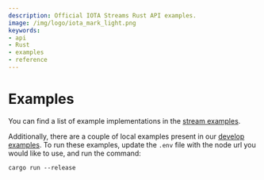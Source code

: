 ```yaml
---
description: Official IOTA Streams Rust API examples.
image: /img/logo/iota_mark_light.png
keywords:
- api
- Rust
- examples
- reference
---
```

# Examples

You can find a list of example implementations in the [stream examples](https://github.com/iotaledger/streams-examples).

Additionally, there are a couple of local examples present in our [develop examples](https://github.com/iotaledger/streams/tree/develop/examples).
To run these examples, update the `.env` file with the node url you would like to use, and run the command: 

```
cargo run --release
```
